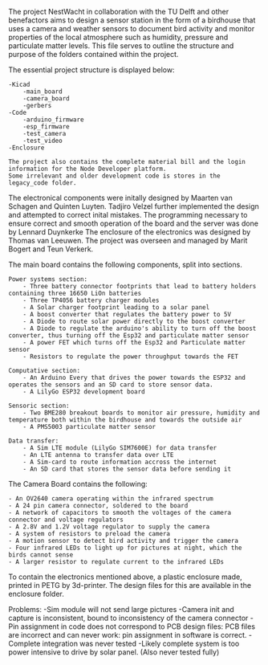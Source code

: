 The project NestWacht in collaboration with the TU Delft and other benefactors aims to design a sensor station in the form of a birdhouse that uses a camera and weather sensors to document bird activity and monitor properties of the local atmosphere such as humidity, pressure and particulate matter levels. 
This file serves to outline the structure and purpose of the folders contained within the project.

The essential project structure is displayed below:

    -Kicad
        -main_board
        -camera_board
        -gerbers
    -Code
        -arduino_firmware
        -esp_firmware
        -test_camera
        -test_video
    -Enclosure

    The project also contains the complete material bill and the login information for the Node Developer platform.
    Some irrelevant and older development code is stores in the legacy_code folder. 



The electronical components were initally designed by Maarten van Schagen and Quinten Luyten. Tadjiro Velzel further implemented the design and attempted to correct inital mistakes.
The programming necessary to ensure correct and smooth operation of the board and the server was done by Lennard Duynkerke
The enclosure of the electronics was designed by Thomas van Leeuwen.
The project was overseen and managed by Marit Bogert and Teun Verkerk.


The main board contains the following components, split into sections.

    Power systems section:
        - Three battery connector footprints that lead to battery holders containing three 16650 LiOn batteries
        - Three TP4056 battery charger modules
        - A Solar charger footprint leading to a solar panel
        - A boost converter that regulates the battery power to 5V
        - A Diode to route solar power directly to the boost converter
        - A Diode to regulate the arduino's ability to turn off the boost converter, thus turning off the Esp32 and particulate matter sensor
        - A power FET which turns off the Esp32 and Particulate matter sensor
        - Resistors to regulate the power throughput towards the FET

    Computative section:
        - An Arduino Every that drives the power towards the ESP32 and operates the sensors and an SD card to store sensor data.
        - A LilyGo ESP32 development board

    Sensoric section:
        - Two BME280 breakout boards to monitor air pressure, humidity and temperature both within the birdhouse and towards the outside air
        - A PMS5003 particulate matter sensor

    Data transfer:
        - A Sim LTE module (LilyGo SIM7600E) for data transfer
        - An LTE antenna to transfer data over LTE
        - A Sim-card to route information accross the internet
        - An SD card that stores the sensor data before sending it

The Camera Board contains the following:

    - An OV2640 camera operating within the infrared spectrum 
    - A 24 pin camera connector, soldered to the board
    - A network of capacitors to smooth the voltages of the camera connector and voltage regulators
    - A 2.8V and 1.2V voltage regulator to supply the camera
    - A system of resistors to preload the camera
    - A motion sensor to detect bird activity and trigger the camera
    - Four infrared LEDs to light up for pictures at night, which the birds cannot sense
    - A larger resistor to regulate current to the infrared LEDs

To contain the electronics mentioned above, a plastic enclosure made, printed in PETG by 3d-printer. The design files for this are available in the enclosure folder.

Problems:
    -Sim module will not send large pictures
    -Camera init and capture is inconsistent, bound to inconsistency of the camera connector
    -Pin assignment in code does not correspond to PCB design files: PCB files are incorrect and can never work: pin assignment in software is correct.
    -Complete integration was never tested
    -Likely complete system is too power intensive to drive by solar panel. (Also never tested fully)


    